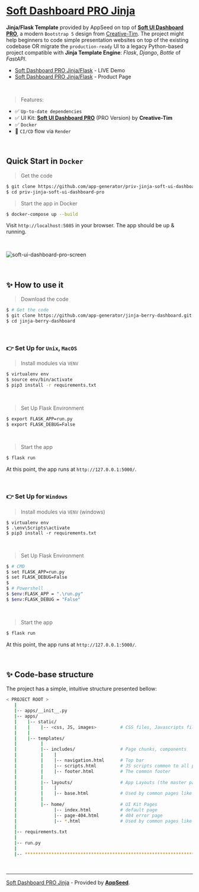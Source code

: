 # [Soft Dashboard PRO Jinja](https://appseed.us/product/soft-ui-dashboard-pro/flask/)

**Jinja/Flask Template** provided by AppSeed on top of **[Soft UI Dashboard PRO](https://appseed.us/product/soft-ui-dashboard-pro/flask/)**, a modern `Bootstrap 5` design from [Creative-Tim](https://bit.ly/3fKQZaL). 
The project might help beginners to code simple presentation websites on top of the existing codebase OR migrate the `production-ready` UI to a legacy Python-based project compatible with **Jinja Template Engine**: *Flask*, *Django*, *Bottle* of *FastAPI*. 

- [Soft Dashboard PRO Jinja/Flask](https://jinja-soft-ui-dashboard-pro.appseed-srv1.com/) - LIVE Demo
- [Soft Dashboard PRO Jinja/Flask](https://appseed.us/product/soft-ui-dashboard-pro/flask/) - Product Page

<br />

> Features:

- ✅ `Up-to-date dependencies`
- ✅ UI Kit: **[Soft UI Dashboard PRO](https://bit.ly/2RtSXVa)** (PRO Version) by **Creative-Tim**
- ✅ `Docker`
- 🚀 `CI/CD` flow via `Render`

<br />

## Quick Start in `Docker`

> Get the code

```bash
$ git clone https://github.com/app-generator/priv-jinja-soft-ui-dashboard-pro.git
$ cd priv-jinja-soft-ui-dashboard-pro
```

> Start the app in Docker

```bash
$ docker-compose up --build 
```

Visit `http://localhost:5085` in your browser. The app should be up & running.

<br />

![soft-ui-dashboard-pro-screen](https://user-images.githubusercontent.com/51070104/145958818-b2080e5c-b369-4be6-a1a8-a49727f6f8bb.png)

<br /> 

## ✨ How to use it

> Download the code 

```bash
$ # Get the code
$ git clone https://github.com/app-generator/jinja-berry-dashboard.git
$ cd jinja-berry-dashboard
```

<br />

### 👉 Set Up for `Unix`, `MacOS` 

> Install modules via `VENV`  

```bash
$ virtualenv env
$ source env/bin/activate
$ pip3 install -r requirements.txt
```

<br />

> Set Up Flask Environment

```bash
$ export FLASK_APP=run.py
$ export FLASK_DEBUG=False
```

<br />

> Start the app

```bash
$ flask run
```

At this point, the app runs at `http://127.0.0.1:5000/`. 

<br />

### 👉 Set Up for `Windows` 

> Install modules via `VENV` (windows) 

```
$ virtualenv env
$ .\env\Scripts\activate
$ pip3 install -r requirements.txt
```

<br />

> Set Up Flask Environment

```bash
$ # CMD 
$ set FLASK_APP=run.py
$ set FLASK_DEBUG=False
$
$ # Powershell
$ $env:FLASK_APP = ".\run.py"
$ $env:FLASK_DEBUG = "False"
```

<br />

> Start the app

```bash
$ flask run
```

At this point, the app runs at `http://127.0.0.1:5000/`. 

<br />

## ✨ Code-base structure

The project has a simple, intuitive structure presented bellow:

```bash
< PROJECT ROOT >
   |
   |-- apps/__init__.py
   |-- apps/
   |    |-- static/
   |    |    |-- <css, JS, images>         # CSS files, Javascripts files
   |    |
   |    |-- templates/
   |         |
   |         |-- includes/                 # Page chunks, components
   |         |    |
   |         |    |-- navigation.html      # Top bar
   |         |    |-- scripts.html         # JS scripts common to all pages
   |         |    |-- footer.html          # The common footer
   |         |
   |         |-- layouts/                  # App Layouts (the master pages)
   |         |    |
   |         |    |-- base.html            # Used by common pages like index, UI
   |         |
   |         |-- home/                     # UI Kit Pages
   |              |-- index.html           # default page
   |              |-- page-404.html        # 404 error page
   |              |-- *.html               # Used by common pages like index, UI
   |
   |-- requirements.txt
   |
   |-- run.py
   |
   |-- ************************************************************************
```

<br />

---
[Soft Dashboard PRO Jinja](https://appseed.us/product/soft-ui-dashboard-pro/flask/) - Provided by **[AppSeed](https://appseed.us/app-generator)**.

